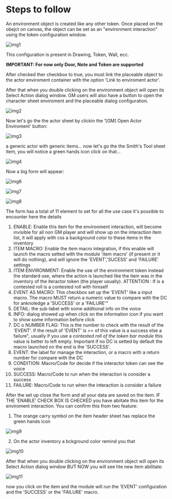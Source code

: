 
# Steps to follow

An environment object is created like any other token. Once placed on the obejct on canvas, the object can be set as an "environment interaction" using the token configuration window.

![img1](./images/config_ei.png)

This configuration is present in Drawing, Token, Wall, ecc.

**IMPORTANT: For now only Door, Note and Token are supported**

After checked ther checkbox to true, you must link the placeable object to the actor enviroment container with the option 'Link to enviroment actor'.

After that when you double clicking on the environment object will open its Select Action dialog window. GM users will also have a button to open the character sheet enviroment and the placeable dialog configuration.

![img2](./images/list_item_dialog_empty.png)

Now let's go the the actor sheet by clickin the '[GM] Open Actor Enviroment' button:

![img3](./images/actor_sheet_example.png)

a generic actor with generic items... now let's go the the Smith's Tool sheet item, you will notice a green hands icon click on that...

![img4](./images/item_sheet_1.png)

Now a big form will appear:

![img6](./images/form_ei_part1_color.png)

![img7](./images/form_ei_part2_color.png)

![img8](./images/form_ei_part3_color.png)

The form has a total of 11 element to set for all the use case it's possible to encounter here the details

1. ENABLE: Enable this item for the environment interaction, will become invisible for all non GM player and will show up on the interaction  item list, it will apply with css a background color to these items in the inventory
2. ITEM MACRO: Enable the item macro integration, if this enable will launch the macro setted with the module 'item macro' (if present or it will do nothing), and will ignore the 'EVENT','SUCESS' and 'FAILURE' settings
3. ITEM ENVIRONMENT: Enable the use of the environment token instead the standard use, where the action is launched like the item was in the inventory of the iteractor token (the player usually). ATTENTION : If is a contested roll is a contested roll with himself
4. EVENT AS MACRO: This checkbox set up the 'EVENT' like a input macro. The macro MUST return a numeric value to compare with the DC for anknoledge a 'SUCCESS' or a 'FAILURE'"
5. DETAIL: the sub-label with some additional info on the voice
6. INFO: dialog showed up when click on the information icon if you want to show some information before click
7. DC o NUMBER FLAG: This is the number to check with the result of the 'EVENT'. If the result of 'EVENT' is >= of this value is a success else a failure", usually if you use a _contested roll of the token bar module_ this value is better to left empty. Important if no DC is setted by default the macro launched on the end is the 'SUCCESS'. 
8. EVENT: the label for manage the interaction, or a macro with a return number for compare with the DC
9. CONDITION: Macro/Code for decide if the interactor token can see the voice
10. SUCCESS: Macro/Code to run when the interaction is consider a success
11. FAILURE: Macro/Code to run when the interaction is consider a failure

After the set up close the form and all your data are saved on the item.
IF THE 'ENABLE' CHECK BOX IS CHECKED you have abiitate this item for the enviroment interaction. You can confirm this from two feature:

1) The orange carry symbol on the item header sheet has replace the green hands icon

![img9](./images/item_orange_carry_icon.png)

2) On the actor inventory a bckground color remind you that

![img10](./images/actor_inventory.png)

After that when you double clicking on the environment object will open its Select Action dialog window BUT NOW you will see hte new item abilitate:

![img11](./images/list_item_dialog_one.png)

now you click on the item and the module will run the 'EVENT' configuration and the 'SUCCESS' or the 'FAILURE' macro.